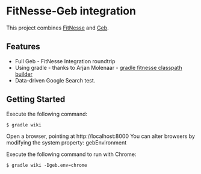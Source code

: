 FitNesse-Geb integration
========================
This project combines [FitNesse](http://www.fitnesse.org) and [Geb](http://www.gebish.org/).

Features
--------

* Full Geb - FitNesse Integration roundtrip
* Using gradle - thanks to Arjan Molenaar - [gradle fitnesse classpath builder](https://github.com/amolenaar/gradle-fitnesse-classpath-builder)
* Data-driven Google Search test.

Getting Started
---------------

Execute the following command:

	$ gradle wiki

Open a browser, pointing at http://localhost:8000
You can alter browsers by modifying the system property: gebEnvironment

Execute the following command to run with Chrome:

    $ gradle wiki -Dgeb.env=chrome
    
 
